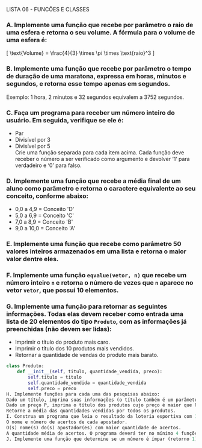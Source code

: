 LISTA 06 - FUNCÕES E CLASSES
### A. Implemente uma função que recebe por parâmetro o raio de uma esfera e retorna o seu volume. A fórmula para o volume de uma esfera é:  
\[ \text{Volume} = \frac{4}{3} \times \pi \times \text{raio}^3 \]

### B. Implemente uma função que recebe por parâmetro o tempo de duração de uma maratona, expressa em horas, minutos e segundos, e retorna esse tempo apenas em segundos.  
Exemplo: 1 hora, 2 minutos e 32 segundos equivalem a 3752 segundos.

### C. Faça um programa para receber um número inteiro do usuário. Em seguida, verifique se ele é:
- Par
- Divisível por 3
- Divisível por 5  
Crie uma função separada para cada item acima. Cada função deve receber o número a ser verificado como argumento e devolver ‘1’ para verdadeiro e ‘0’ para falso.

### D. Implemente uma função que recebe a média final de um aluno como parâmetro e retorna o caractere equivalente ao seu conceito, conforme abaixo:
- 0,0 a 4,9 = Conceito 'D'
- 5,0 a 6,9 = Conceito 'C'
- 7,0 a 8,9 = Conceito 'B'
- 9,0 a 10,0 = Conceito 'A'

### E. Implemente uma função que recebe como parâmetro 50 valores inteiros armazenados em uma lista e retorna o maior valor dentre eles.

### F. Implemente uma função `eqvalue(vetor, n)` que recebe um número inteiro `n` e retorna o número de vezes que `n` aparece no vetor `vetor`, que possui 10 elementos.

### G. Implemente uma função para retornar as seguintes informações. Todas elas devem receber como entrada uma lista de 20 elementos do tipo `Produto`, com as informações já preenchidas (não devem ser lidas):
- Imprimir o título do produto mais caro.
- Imprimir o título dos 10 produtos mais vendidos.
- Retornar a quantidade de vendas do produto mais barato.

```python
class Produto:
    def __init__(self, titulo, quantidade_vendida, preco):
        self.titulo = titulo
        self.quantidade_vendida = quantidade_vendida
        self.preco = preco
H. Implemente funções para cada uma das pesquisas abaixo:
Dado um título, imprima suas informações (o título também é um parâmetro da função).
Dado um preço P, imprima o título dos produtos cujo preço é maior que P (o preço também é um parâmetro da função).
Retorne a média das quantidades vendidas por todos os produtos.
I. Construa um programa que leia o resultado da loteria esportiva com 13 jogos. O resultado em cada jogo pode ser "time 1", "empate", ou "time 2". Em seguida, leia o nome e o palpite de 30 apostadores na loteria. Ao final, informe:
O nome e número de acertos de cada apostador.
O(s) nome(s) do(s) apostador(es) com maior quantidade de acertos.
A quantidade média de acertos. O programa deverá ter no mínimo 4 funções: ler dados, e outras 3 equivalentes a cada requisito descrito acima.
J. Implemente uma função que determine se um número é ímpar (retorno 1) ou par (retorno 2). Para isso, não use o operador de resto, mas sim subtrações sucessivas.


